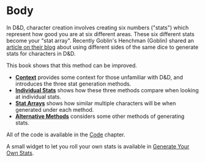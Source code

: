 Body
==============

In D&D, character creation involves creating six numbers ("stats") which represent how good you are at six different areas. These six different stats become your "stat array". Recently Goblin's Henchman (Goblin) shared an [article on their blog](https://goblinshenchman.wordpress.com/2020/08/15/caterpillar-method-for-character-stat-generation/) about using different sides of the same dice to generate stats for characters in D&D.

This book shows that this method can be improved.

* [**Context**](../context) provides some context for those unfamiliar with D&D, and introduces the three stat generation methods.
* [**Individual Stats**](../individual-stats) shows how these three methods compare when looking at individual stats.
* [**Stat Arrays**](../arrays) shows how similar multiple characters will be when generated under each method.
* [**Alternative Methods**](../alternatives) considers some other methods of generating stats.

All of the code is available in the [Code](../code) chapter.

A small widget to let you roll your own stats is available in [Generate Your Own Stats](https://bradleytjandra.github.io/caterpillar-stat-generation/roll.html).